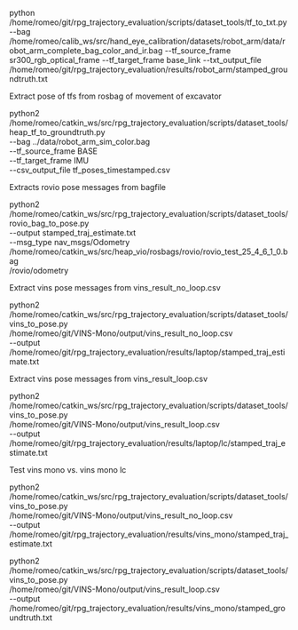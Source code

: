 python /home/romeo/git/rpg_trajectory_evaluation/scripts/dataset_tools/tf_to_txt.py --bag /home/romeo/calib_ws/src/hand_eye_calibration/datasets/robot_arm/data/robot_arm_complete_bag_color_and_ir.bag --tf_source_frame sr300_rgb_optical_frame --tf_target_frame base_link --txt_output_file /home/romeo/git/rpg_trajectory_evaluation/results/robot_arm/stamped_groundtruth.txt


Extract pose of tfs from rosbag of movement of excavator

python2 /home/romeo/catkin_ws/src/rpg_trajectory_evaluation/scripts/dataset_tools/heap_tf_to_groundtruth.py \
--bag ../data/robot_arm_sim_color.bag \
--tf_source_frame BASE \
--tf_target_frame IMU \
--csv_output_file tf_poses_timestamped.csv

Extracts rovio pose messages from bagfile

python2 /home/romeo/catkin_ws/src/rpg_trajectory_evaluation/scripts/dataset_tools/rovio_bag_to_pose.py \
--output stamped_traj_estimate.txt \
--msg_type nav_msgs/Odometry \
/home/romeo/catkin_ws/src/heap_vio/rosbags/rovio/rovio_test_25_4_6_1_0.bag \
/rovio/odometry


Extract vins pose messages from vins_result_no_loop.csv

python2 /home/romeo/catkin_ws/src/rpg_trajectory_evaluation/scripts/dataset_tools/vins_to_pose.py \
/home/romeo/git/VINS-Mono/output/vins_result_no_loop.csv \
--output /home/romeo/git/rpg_trajectory_evaluation/results/laptop/stamped_traj_estimate.txt


Extract vins pose messages from vins_result_loop.csv

python2 /home/romeo/catkin_ws/src/rpg_trajectory_evaluation/scripts/dataset_tools/vins_to_pose.py \
/home/romeo/git/VINS-Mono/output/vins_result_loop.csv \
--output /home/romeo/git/rpg_trajectory_evaluation/results/laptop/lc/stamped_traj_estimate.txt



Test vins mono vs. vins mono lc

python2 /home/romeo/catkin_ws/src/rpg_trajectory_evaluation/scripts/dataset_tools/vins_to_pose.py \
/home/romeo/git/VINS-Mono/output/vins_result_no_loop.csv \
--output /home/romeo/git/rpg_trajectory_evaluation/results/vins_mono/stamped_traj_estimate.txt


python2 /home/romeo/catkin_ws/src/rpg_trajectory_evaluation/scripts/dataset_tools/vins_to_pose.py \
/home/romeo/git/VINS-Mono/output/vins_result_loop.csv \
--output /home/romeo/git/rpg_trajectory_evaluation/results/vins_mono/stamped_groundtruth.txt




